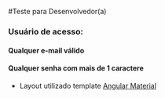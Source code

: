 #Teste para Desenvolvedor(a)

### Usuário de acesso:
#### Qualquer e-mail válido
#### Qualquer senha com mais de 1 caractere

* Layout utilizado template [Angular Material](https://material.angular.io/)